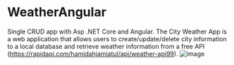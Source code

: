 # WeatherAngular
Single CRUD app with Asp .NET Core and Angular. 
The City Weather App is a web application that allows users to create/update/delete city information to a local database and retrieve weather information from a free API (https://rapidapi.com/hamidahjamiatul/api/weather-api99).
![image](https://github.com/Bartz3/Weather/assets/69792880/b109e9bb-9587-4d2c-8a02-39d619fc30b6)
